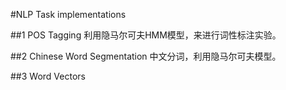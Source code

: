 #NLP Task implementations

##1 POS Tagging
 利用隐马尔可夫HMM模型，来进行词性标注实验。 
 
##2 Chinese Word Segmentation 
 中文分词，利用隐马尔可夫模型。
 
##3 Word Vectors
  



